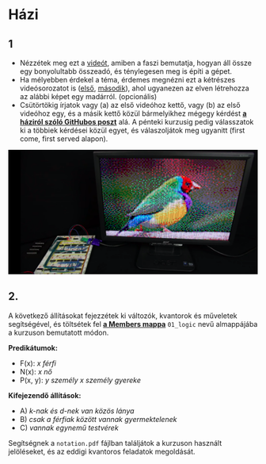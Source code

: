 # Házi

## 1

- Nézzétek meg ezt a [videót](https://www.youtube.com/watch?v=wvJc9CZcvBc&feature=share&fbclid=IwAR1hnwQuJA0fN8JhTg2CDeI-2woN3xIBzKuXtIzeVdVHzfE46cfc05H3XDM), amiben a faszi bemutatja, hogyan áll össze egy bonyolultabb összeadó, és ténylegesen meg is építi a gépet.
- Ha mélyebben érdekel a téma, érdemes megnézni ezt a kétrészes videósorozatot is ([első](https://www.youtube.com/watch?time_continue=738&v=l7rce6IQDWs&feature=emb_logo&fbclid=IwAR2gdCGpGMqVgul2H6PUMcpmJGR3Zq-3zvka-qWTwoFcoEgR56IKRoNjQIA), [második](https://www.youtube.com/watch?v=uqY3FMuMuRo&feature=youtu.be&fbclid=IwAR3I1DtZ5T_X8mFlfBGPiF_UAgGnrNGYDqjw9GmJWc1e8wug5rU8Ag8tpyA)), ahol ugyanezen az elven létrehozza az alábbi képet egy madárról. (opcionális)
- Csütörtökig írjatok vagy (a) az első videóhoz kettő, vagy (b) az első videóhoz egy, és a másik kettő közül bármelyikhez mégegy kérdést **[a háziról szóló GitHubos poszt](https://github.com/orgs/Rajk-Prog1/teams/prog1-2020-fall/discussions)** alá. A pénteki kurzusig pedig válasszatok ki a többiek kérdései közül egyet, és válaszoljátok meg ugyanitt (first come, first served alapon).

![bird.png](bird.png)

## 2.

A következő állításokat fejezzétek ki változók, kvantorok és műveletek segítségével, és töltsétek fel **[a Members mappa](https://github.com/Rajk-Prog1/prog1_2020_fall/tree/master/Members)** ```01_logic``` nevű almappájába a kurzuson bemutatott módon.

**Predikátumok:**
- F(x): *x férfi*
- N(x): *x nő*
- P(x, y): *y személy x személy gyereke*

**Kifejezendő állítások:**
- A) *k-nak és d-nek van közös lánya*
- B) *csak a férfiak között vannak gyermektelenek*
- C) *vannak egynemű testvérek*

 Segítségnek a ```notation.pdf``` fájlban találjátok a kurzuson használt jelöléseket, és az eddigi kvantoros feladatok megoldását.

